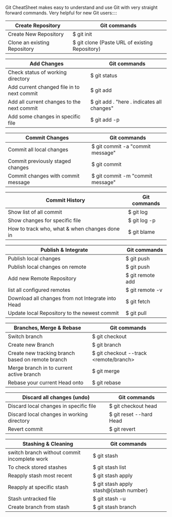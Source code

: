 
Git CheatSheet makes easy to understand and use Git  with very straight forward commands. Very helpful for new Git users::::

Create Repository                                             |                  Git commands
--------------------------------------------------------------|---------------------------------------------------
Create New Repository                                         |      $ git init
Clone an existing Repository                                  |      $ git clone (Paste URL of existing Repository)

Add Changes                                                   |                   Git commands
--------------------------------------------------------------|----------------------------------------------------
Check status of working directory                             |      $ git status
Add current changed file in to next commit                    |      $ git add <paster file link>   
Add all current changes to the next commit                    |      $ git add . "here . indicates all changes"
Add some changes in specific file                             |      $ git add -p <file>

Commit Changes                                                |                   Git commands
--------------------------------------------------------------|-----------------------------------------------------
Commit all local changes                                      |      $ git commit -a "commit message"
Commit previously staged changes                              |      $ git commit
Commit changes with commit message                            |      $ git commit -m "commit message"

Commit History                                                |                   Git commands
--------------------------------------------------------------|-----------------------------------------------------
Show list of all commit                                       |      $ git log
Show changes for specific file                                |      $ git log -p <file>
How to track who, what & when changes done in <file>          |      $ git blame <file>

Publish & Integrate                                           |                   Git commands
--------------------------------------------------------------|------------------------------------------------------
Publish local changes                                         |      $ git push
Publish local changes on remote                               |      $ git push <remote> <branch>
Add new Remote Repository                                     |      $ git remote add <repo name> <url>
list all configured remotes                                   |      $ git remote -v
Download all changes from <remote> not Integrate into Head    |      $ git fetch <remote>
Update local Repository to the newest commit                  |      $ git pull <remote> <branch>

Branches, Merge & Rebase                                      |                    Git commands
--------------------------------------------------------------|--------------------------------------------------------
Switch branch                                                 |       $ git checkout <branch>
Create new Branch                                             |       $ git branch <new-branch>
Create new tracking branch based on remote branch             |       $ git checkout --track <remote/branch>
Merge branch in to current active branch                      |       $ git merge <branch>
Rebase your current Head onto <branch>                        |       $ git rebase <branch>

Discard all changes (undo)                                    |                     Git commands
--------------------------------------------------------------|----------------------------------------------------------
Discard local changes in specific file                        |       $ git checkout head <file>
Discard local changes in working directory                    |       $ git reset --hard Head
Revert commit <commit new contrary changes>                   |       $ git revert <commit>

Stashing & Cleaning                                           |                     Git commands
--------------------------------------------------------------|------------------------------------------------------------
switch branch without commit incomplete work                  |       $ git stash
To check stored stashes                                       |       $ git stash list
Reapply stash most recent                                     |       $ git stash apply
Reapply at specific stash                                     |       $ git stash apply stash@{stash number}
Stash untracked file                                          |       $ git stash -u
Create branch from stash                                      |       $ git stash branch <branch name>
